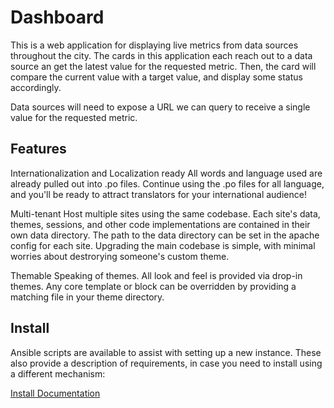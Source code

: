 Dashboard
=======

This is a web application for displaying live metrics from data sources throughout the city.  The cards in this application each reach out to a data source an get the latest value for the requested metric.  Then, the card will compare the current value with a target value, and display some status accordingly.

Data sources will need to expose a URL we can query to receive a single value for the requested metric.

## Features
Internationalization and Localization ready
All words and language used are already pulled out into .po files.  Continue using the .po files for all language, and you'll be ready to attract translators for your international audience!

Multi-tenant
Host multiple sites using the same codebase.  Each site's data, themes, sessions, and other code implementations are contained in their own data directory.  The path to the data directory can be set in the apache config for each site.  Upgrading the main codebase is simple, with minimal worries about destrorying someone's custom theme.

Themable
Speaking of themes.  All look and feel is provided via drop-in themes.  Any core template or block can be overridden by providing a matching file in your theme directory.

## Install

Ansible scripts are available to assist with setting up a new instance. These also provide a description of requirements, in case you need to install using a different mechanism:

[Install Documentation](ansible/)
